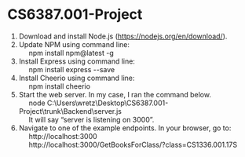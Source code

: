 # CS6387.001-Project

1. Download and install Node.js (https://nodejs.org/en/download/).
2. Update NPM using command line: <br>
	&nbsp;&nbsp;&nbsp;&nbsp; npm install npm@latest -g
3. Install Express using command line: <br>
	&nbsp;&nbsp;&nbsp;&nbsp; npm install express --save
4. Install Cheerio using command line: <br>
	&nbsp;&nbsp;&nbsp;&nbsp; npm install cheerio
5. Start the web server. In my case, I ran the command below. <br>
	&nbsp;&nbsp;&nbsp;&nbsp; node C:\Users\wretz\Desktop\CS6387.001-Project\trunk\Backend\server.js <br>
	&nbsp;&nbsp;&nbsp;&nbsp; It will say “server is listening on 3000”.
6. Navigate to one of the example endpoints. In your browser, go to: <br>
	&nbsp;&nbsp;&nbsp;&nbsp; http://localhost:3000 <br>
	&nbsp;&nbsp;&nbsp;&nbsp; http://localhost:3000/GetBooksForClass/?class=CS1336.001.17S
